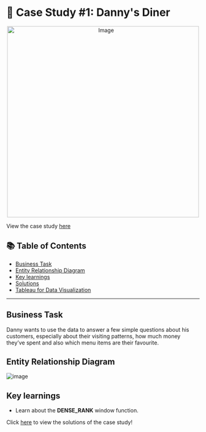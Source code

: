 # 🍜 Case Study #1: Danny's Diner 
<p align="center">
<img src="https://user-images.githubusercontent.com/81607668/127727503-9d9e7a25-93cb-4f95-8bd0-20b87cb4b459.png" alt="Image" width="500" height="500">

View the case study [here](https://8weeksqlchallenge.com/case-study-1/)

## 📚 Table of Contents
- [Business Task](#business-task)
- [Entity Relationship Diagram](#entity-relationship-diagram)
- [Key learnings](#key-learnings)
- [Solutions](https://github.com/Pratham955/8-Week-SQL-Challenge/blob/main/Case%20Study%20%231%20-%20Danny's%20Diner/Solutions.md)
- [Tableau for Data Visualization](https://public.tableau.com/app/profile/pratham.singh2027/viz/CaseStudy1DannysDiner/1)
  
***

## Business Task
Danny wants to use the data to answer a few simple questions about his customers, especially about their visiting patterns, how much money they’ve spent and also which menu items are their favourite. 

## Entity Relationship Diagram

![image](https://user-images.githubusercontent.com/81607668/127271130-dca9aedd-4ca9-4ed8-b6ec-1e1920dca4a8.png)

## Key learnings
- Learn about the **DENSE_RANK** window function.


Click [here](https://github.com/Pratham955/8-Week-SQL-Challenge/blob/main/Case%20Study%20%231%20-%20Danny's%20Diner/Solutions.md) to view the solutions of the case study!
